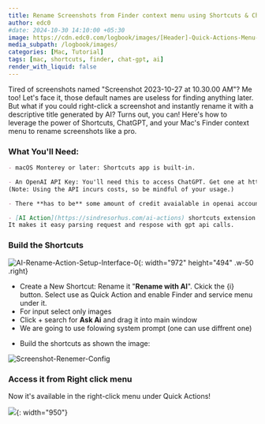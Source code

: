 ```yaml
---
title: Rename Screenshots from Finder context menu using Shortcuts & Chat-Gpt
author: edc0
#date: 2024-10-30 14:10:00 +05:30
image: https://cdn.edc0.com/logbook/images/[Header]-Quick-Actions-Menu-With-AI-Rename-Option.png
media_subpath: /logbook/images/
categories: [Mac, Tutorial]
tags: [mac, shortcuts, finder, chat-gpt, ai]
render_with_liquid: false
---
```


Tired of screenshots named "Screenshot 2023-10-27 at 10.30.00 AM"? Me too! Let's face it, those default names are useless for finding anything later. But what if you could right-click a screenshot and instantly rename it with a descriptive title generated by AI? Turns out, you can! Here's how to leverage the power of Shortcuts, ChatGPT, and your Mac's Finder context menu to rename screenshots like a pro.

### What You'll Need:

```md
- macOS Monterey or later: Shortcuts app is built-in.

- An OpenAI API Key: You'll need this to access ChatGPT. Get one at https://platform.openai.com/account/api-keys).
(Note: Using the API incurs costs, so be mindful of your usage.)

- There **has to be** some amount of credit avaialable in openai account. Minimum $5.

- [AI Action](https://sindresorhus.com/ai-actions) shortcuts extension from Sindre Sorhus. 
It makes it easy parsing request and respose with gpt api calls.
```


### Build the Shortcuts

![AI-Rename-Action-Setup-Interface-0](AI-Rename-Action-Setup-Interface-0.png){: width="972" height="494" .w-50 .right}


- Create a New Shortcut: Rename it "**Rename with AI**". Ckick the {i} button. Select use as Quick Action and enable Finder and service menu under it.
- For input select only images
- Click + search for **Ask Ai** and drag it into main window
- We are going to use folowing system prompt (one can use diffrent one)

<script src="https://gist.edc0.com/embed-v2.js?target=https%3A%2F%2Fgithub.com%2Fobjectstack%2Fobjectstack.github.io%2Fblob%2Fmain%2Fdata%2Flogbook%2Farchives%2FOpenai-screenshot-renamer-system-prompt.yml&style=base16%2Fhopscotch&type=code&showBorder=on&showLineNumbers=on&showFileMeta=on&showFullPath=on&showCopy=on"></script>


- Build the shortcuts as shown the image:

![Screenshot-Renemer-Config](Screenshot-Renemer-Config.png)


### Access it from Right click menu

Now it's available in the right-click menu under Quick Actions!

![]([Header]-Quick-Actions-Menu-With-AI-Rename-Option.png){: width="950"}